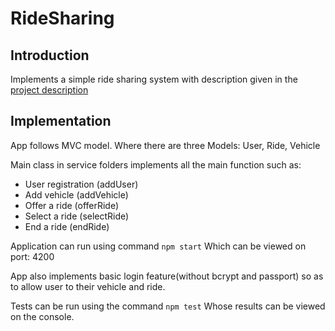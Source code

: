 # RideSharing

## Introduction
Implements a simple ride sharing system with description given in the [project description](https://tinyurl.com/backend-assign-intern)

## Implementation

App follows MVC model.
Where there are three Models:
User, Ride, Vehicle

Main class in service folders implements all the main function such as:
- User registration (addUser)
- Add vehicle (addVehicle)
- Offer a ride (offerRide)
- Select a ride (selectRide)
- End a ride (endRide)

Application can run using command
    `npm start`
Which can be viewed on port: 4200

App also implements basic login feature(without bcrypt and passport) so as to allow user to their vehicle and ride.

Tests can be run using the command
    `npm test`
Whose results can be viewed on the console.